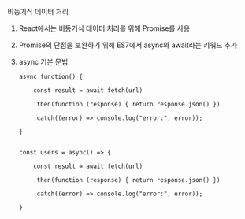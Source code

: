 비동기식 데이터 처리

1. React에서는 비동기식 데이터 처리를 위해 Promise를 사용

2. Promise의 단점을 보완하기 위해 ES7에서 async와 await라는 키워드 추가

3. async 기본 문법

    ```
    async function() {

        const result = await fetch(url)

        .then(function (response) { return response.json() })

        .catch((error) => console.log("error:", error));

    }


    const users = async() => {

        const result = await fetch(url)

        .then(function (response) { return response.json() })

        .catch((error) => console.log("error:", error));
        
    }
    ```
